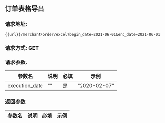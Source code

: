 ## 订单表格导出
### 请求地址:
```
{{url}}/merchant/order/excel?begin_date=2021-06-01&end_date=2021-06-01
```
### 请求方式: GET  
### 请求参数:  

|参数名|说明|必填|示例|  
 |---|---|---|---|  
|execution_date|""|是|"2020-02-07"|  
### 返回参数  

|参数名|说明|必填|示例|  
 |---|---|---|---|  
